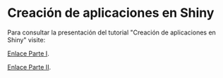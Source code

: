 # Creación de aplicaciones en Shiny

Para consultar la presentación del tutorial "Creación de aplicaciones en Shiny" visite:

[Enlace Parte I](http://rpubs.com/cmlopera/Rday_Shiny).

[Enlace Parte II](http://rpubs.com/cmlopera/Rday_Shiny_P2).
